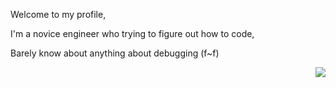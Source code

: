 Welcome to my profile,

I'm a novice engineer who trying to figure out how to code,

Barely know about anything about debugging (f~f)

<img align="right" src="https://visitor-badge.laobi.icu/badge?page_id=salesp07.salesp07" />
